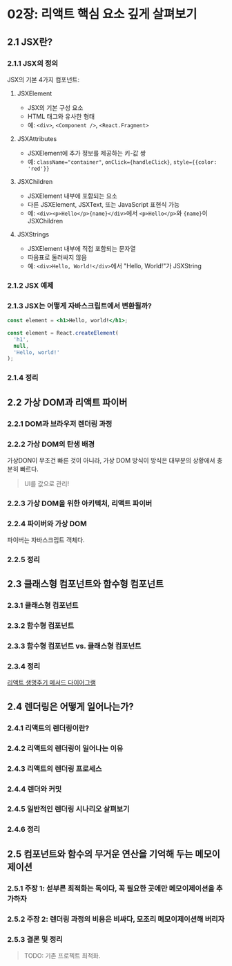 # 02장: 리액트 핵심 요소 깊게 살펴보기

## 2.1 JSX란?
### 2.1.1 JSX의 정의
JSX의 기본 4가지 컴포넌트:

1. JSXElement
   - JSX의 기본 구성 요소
   - HTML 태그와 유사한 형태
   - 예: `<div>`, `<Component />`, `<React.Fragment>`

2. JSXAttributes
   - JSXElement에 추가 정보를 제공하는 키-값 쌍
   - 예: `className="container"`, `onClick={handleClick}`, `style={{color: 'red'}}`

3. JSXChildren
   - JSXElement 내부에 포함되는 요소
   - 다른 JSXElement, JSXText, 또는 JavaScript 표현식 가능
   - 예: `<div><p>Hello</p>{name}</div>`에서 `<p>Hello</p>`와 `{name}`이 JSXChildren

4. JSXStrings
   - JSXElement 내부에 직접 포함되는 문자열
   - 따옴표로 둘러싸지 않음
   - 예: `<div>Hello, World!</div>`에서 "Hello, World!"가 JSXString


### 2.1.2 JSX 예제
### 2.1.3 JSX는 어떻게 자바스크립트에서 변환될까?
```jsx
const element = <h1>Hello, world!</h1>;
```
```js
const element = React.createElement(
  'h1',
  null,
  'Hello, world!'
);
```

### 2.1.4 정리

## 2.2 가상 DOM과 리액트 파이버
### 2.2.1 DOM과 브라우저 렌더링 과정
### 2.2.2 가상 DOM의 탄생 배경
  가상DON이 무조건 빠른 것이 아니라, 가상 DOM 방식이 방식은 대부분의 상황에서 충분히 빠르다.
  > UI를 값으로 관리!
### 2.2.3 가상 DOM을 위한 아키텍처, 리액트 파이버
### 2.2.4 파이버와 가상 DOM
  파이버는 자바스크립트 객체다.
### 2.2.5 정리

## 2.3 클래스형 컴포넌트와 함수형 컴포넌트
### 2.3.1 클래스형 컴포넌트
### 2.3.2 함수형 컴포넌트
### 2.3.3 함수형 컴포넌트 vs. 클래스형 컴포넌트
### 2.3.4 정리
[리액트 생명주기 메서드 다이어그램](https://projects.wojtekmaj.pl/react-lifecycle-methods-diagram/)

## 2.4 렌더링은 어떻게 일어나는가?
### 2.4.1 리액트의 렌더링이란?
### 2.4.2 리액트의 렌더링이 일어나는 이유
### 2.4.3 리액트의 렌더링 프로세스
### 2.4.4 렌더와 커밋
### 2.4.5 일반적인 렌더링 시나리오 살펴보기
### 2.4.6 정리

## 2.5 컴포넌트와 함수의 무거운 연산을 기억해 두는 메모이제이션
### 2.5.1 주장 1: 섣부른 최적화는 독이다, 꼭 필요한 곳에만 메모이제이션을 추가하자
### 2.5.2 주장 2: 렌더링 과정의 비용은 비싸다, 모조리 메모이제이션해 버리자
### 2.5.3 결론 및 정리

> TODO: 기존 프로젝트 최적화.
